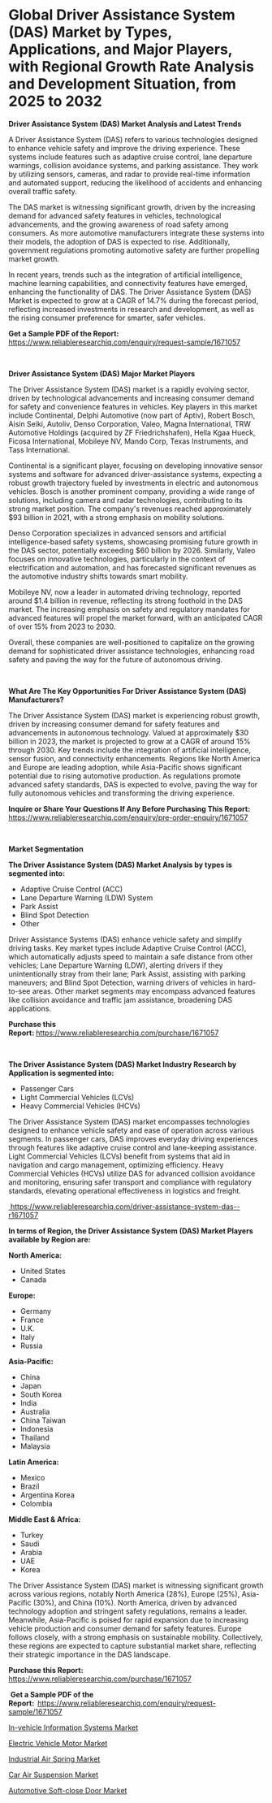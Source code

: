 <p><h1>Global Driver Assistance System (DAS) Market by Types, Applications, and Major Players, with Regional Growth Rate Analysis and Development Situation, from 2025 to 2032</h1></p><p><strong>Driver Assistance System (DAS) Market Analysis and Latest Trends</strong></p>
<p><p>A Driver Assistance System (DAS) refers to various technologies designed to enhance vehicle safety and improve the driving experience. These systems include features such as adaptive cruise control, lane departure warnings, collision avoidance systems, and parking assistance. They work by utilizing sensors, cameras, and radar to provide real-time information and automated support, reducing the likelihood of accidents and enhancing overall traffic safety.</p><p>The DAS market is witnessing significant growth, driven by the increasing demand for advanced safety features in vehicles, technological advancements, and the growing awareness of road safety among consumers. As more automotive manufacturers integrate these systems into their models, the adoption of DAS is expected to rise. Additionally, government regulations promoting automotive safety are further propelling market growth. </p><p>In recent years, trends such as the integration of artificial intelligence, machine learning capabilities, and connectivity features have emerged, enhancing the functionality of DAS. The Driver Assistance System (DAS) Market is expected to grow at a CAGR of 14.7% during the forecast period, reflecting increased investments in research and development, as well as the rising consumer preference for smarter, safer vehicles.</p></p>
<p><strong>Get a Sample PDF of the Report:&nbsp;</strong> <a href="https://www.reliableresearchiq.com/enquiry/request-sample/1671057?utm_campaign=1137&utm_medium=2&utm_source=Github&utm_content=ia&utm_term=25032025&utm_id=driver-assistance-system-das">https://www.reliableresearchiq.com/enquiry/request-sample/1671057</a></p>
<p>&nbsp;</p>
<p><strong>Driver Assistance System (DAS) Major Market Players</strong></p>
<p><p>The Driver Assistance System (DAS) market is a rapidly evolving sector, driven by technological advancements and increasing consumer demand for safety and convenience features in vehicles. Key players in this market include Continental, Delphi Automotive (now part of Aptiv), Robert Bosch, Aisin Seiki, Autoliv, Denso Corporation, Valeo, Magna International, TRW Automotive Holdings (acquired by ZF Friedrichshafen), Hella Kgaa Hueck, Ficosa International, Mobileye NV, Mando Corp, Texas Instruments, and Tass International.</p><p>Continental is a significant player, focusing on developing innovative sensor systems and software for advanced driver-assistance systems, expecting a robust growth trajectory fueled by investments in electric and autonomous vehicles. Bosch is another prominent company, providing a wide range of solutions, including camera and radar technologies, contributing to its strong market position. The company's revenues reached approximately $93 billion in 2021, with a strong emphasis on mobility solutions.</p><p>Denso Corporation specializes in advanced sensors and artificial intelligence-based safety systems, showcasing promising future growth in the DAS sector, potentially exceeding $60 billion by 2026. Similarly, Valeo focuses on innovative technologies, particularly in the context of electrification and automation, and has forecasted significant revenues as the automotive industry shifts towards smart mobility.</p><p>Mobileye NV, now a leader in automated driving technology, reported around $1.4 billion in revenue, reflecting its strong foothold in the DAS market. The increasing emphasis on safety and regulatory mandates for advanced features will propel the market forward, with an anticipated CAGR of over 15% from 2023 to 2030. </p><p>Overall, these companies are well-positioned to capitalize on the growing demand for sophisticated driver assistance technologies, enhancing road safety and paving the way for the future of autonomous driving.</p></p>
<p>&nbsp;</p>
<p><strong>What Are The Key Opportunities For Driver Assistance System (DAS) Manufacturers?</strong></p>
<p><p>The Driver Assistance System (DAS) market is experiencing robust growth, driven by increasing consumer demand for safety features and advancements in autonomous technology. Valued at approximately $30 billion in 2023, the market is projected to grow at a CAGR of around 15% through 2030. Key trends include the integration of artificial intelligence, sensor fusion, and connectivity enhancements. Regions like North America and Europe are leading adoption, while Asia-Pacific shows significant potential due to rising automotive production. As regulations promote advanced safety standards, DAS is expected to evolve, paving the way for fully autonomous vehicles and transforming the driving experience.</p></p>
<p><strong>Inquire or Share Your Questions If Any Before Purchasing This Report:</strong> <a href="https://www.reliableresearchiq.com/enquiry/pre-order-enquiry/1671057?utm_campaign=1137&utm_medium=2&utm_source=Github&utm_content=ia&utm_term=25032025&utm_id=driver-assistance-system-das">https://www.reliableresearchiq.com/enquiry/pre-order-enquiry/1671057</a></p>
<p>&nbsp;</p>
<p><strong>Market Segmentation</strong></p>
<p><strong>The Driver Assistance System (DAS) Market Analysis by types is segmented into:</strong></p>
<p><ul><li>Adaptive Cruise Control (ACC)</li><li>Lane Departure Warning (LDW) System</li><li>Park Assist</li><li>Blind Spot Detection</li><li>Other</li></ul></p>
<p><p>Driver Assistance Systems (DAS) enhance vehicle safety and simplify driving tasks. Key market types include Adaptive Cruise Control (ACC), which automatically adjusts speed to maintain a safe distance from other vehicles; Lane Departure Warning (LDW), alerting drivers if they unintentionally stray from their lane; Park Assist, assisting with parking maneuvers; and Blind Spot Detection, warning drivers of vehicles in hard-to-see areas. Other market segments may encompass advanced features like collision avoidance and traffic jam assistance, broadening DAS applications.</p></p>
<p><strong>Purchase this Report:&nbsp;</strong><a href="https://www.reliableresearchiq.com/purchase/1671057?utm_campaign=1137&utm_medium=2&utm_source=Github&utm_content=ia&utm_term=25032025&utm_id=driver-assistance-system-das">https://www.reliableresearchiq.com/purchase/1671057</a></p>
<p>&nbsp;</p>
<p><strong>The Driver Assistance System (DAS) Market Industry Research by Application is segmented into:</strong></p>
<p><ul><li>Passenger Cars</li><li>Light Commercial Vehicles (LCVs)</li><li>Heavy Commercial Vehicles (HCVs)</li></ul></p>
<p><p>The Driver Assistance System (DAS) market encompasses technologies designed to enhance vehicle safety and ease of operation across various segments. In passenger cars, DAS improves everyday driving experiences through features like adaptive cruise control and lane-keeping assistance. Light Commercial Vehicles (LCVs) benefit from systems that aid in navigation and cargo management, optimizing efficiency. Heavy Commercial Vehicles (HCVs) utilize DAS for advanced collision avoidance and monitoring, ensuring safer transport and compliance with regulatory standards, elevating operational effectiveness in logistics and freight.</p></p>
<p><a href="https://www.reliableresearchiq.com/driver-assistance-system-das--r1671057?utm_campaign=1137&utm_medium=2&utm_source=Github&utm_content=ia&utm_term=25032025&utm_id=driver-assistance-system-das">&nbsp;https://www.reliableresearchiq.com/driver-assistance-system-das--r1671057</a></p>
<p><strong>In terms of Region, the Driver Assistance System (DAS) Market Players available by Region are:</strong></p>
<p>
    <p> <strong> North America: </strong>
        <ul>
            <li>United States</li>
            <li>Canada</li>
        </ul>
        </p> 
    <p> <strong> Europe: </strong>
        <ul>
            <li>Germany</li>
            <li>France</li>
            <li>U.K.</li>
            <li>Italy</li>
            <li>Russia</li>
        </ul>
        </p> 
    <p> <strong> Asia-Pacific: </strong>
        <ul>
            <li>China</li>
            <li>Japan</li>
            <li>South Korea</li>
            <li>India</li>
            <li>Australia</li>
            <li>China Taiwan</li>
            <li>Indonesia</li>
            <li>Thailand</li>
            <li>Malaysia</li>
        </ul>
        </p> 
    <p> <strong> Latin America: </strong>
        <ul>
            <li>Mexico</li>
            <li>Brazil</li>
            <li>Argentina Korea</li>
            <li>Colombia</li>
        </ul>
        </p> 
    <p> <strong> Middle East & Africa: </strong>
        <ul>
            <li>Turkey</li>
            <li>Saudi</li>
            <li>Arabia</li>
            <li>UAE</li>
            <li>Korea</li>
        </ul>
    </p>
    </p>
<p><p>The Driver Assistance System (DAS) market is witnessing significant growth across various regions, notably North America (28%), Europe (25%), Asia-Pacific (30%), and China (10%). North America, driven by advanced technology adoption and stringent safety regulations, remains a leader. Meanwhile, Asia-Pacific is poised for rapid expansion due to increasing vehicle production and consumer demand for safety features. Europe follows closely, with a strong emphasis on sustainable mobility. Collectively, these regions are expected to capture substantial market share, reflecting their strategic importance in the DAS landscape.</p></p>
<p><strong>Purchase this Report: </strong><a href="https://www.reliableresearchiq.com/purchase/1671057?utm_campaign=1137&utm_medium=2&utm_source=Github&utm_content=ia&utm_term=25032025&utm_id=driver-assistance-system-das">https://www.reliableresearchiq.com/purchase/1671057</a></p>
<p>&nbsp;<strong>Get a Sample PDF of the Report:&nbsp;&nbsp;</strong><a href="https://www.reliableresearchiq.com/enquiry/request-sample/1671057?utm_campaign=1137&utm_medium=2&utm_source=Github&utm_content=ia&utm_term=25032025&utm_id=driver-assistance-system-das">https://www.reliableresearchiq.com/enquiry/request-sample/1671057</a></p>
<p><strong></strong></p>
<p><p><a href="https://github.com/rutupueyed/Market-Research-Report-List-1/blob/main/in-vehicle-information-systems-market.md?utm_campaign=1137&utm_medium=2&utm_source=Github&utm_content=ia&utm_term=25032025&utm_id=driver-assistance-system-das">In-vehicle Information Systems Market</a></p><p><a href="https://github.com/navodfetiya/Market-Research-Report-List-1/blob/main/electric-vehicle-motor-market.md?utm_campaign=1137&utm_medium=2&utm_source=Github&utm_content=ia&utm_term=25032025&utm_id=driver-assistance-system-das">Electric Vehicle Motor Market</a></p><p><a href="https://github.com/burnicndole/Market-Research-Report-List-1/blob/main/industrial-air-spring-market.md?utm_campaign=1137&utm_medium=2&utm_source=Github&utm_content=ia&utm_term=25032025&utm_id=driver-assistance-system-das">Industrial Air Spring Market</a></p><p><a href="https://github.com/cevzarvargem/Market-Research-Report-List-1/blob/main/car-air-suspension-market.md?utm_campaign=1137&utm_medium=2&utm_source=Github&utm_content=ia&utm_term=25032025&utm_id=driver-assistance-system-das">Car Air Suspension Market</a></p><p><a href="https://github.com/doganaqev/Market-Research-Report-List-1/blob/main/automotive-soft-close-door-market.md?utm_campaign=1137&utm_medium=2&utm_source=Github&utm_content=ia&utm_term=25032025&utm_id=driver-assistance-system-das">Automotive Soft-close Door Market</a></p></p>